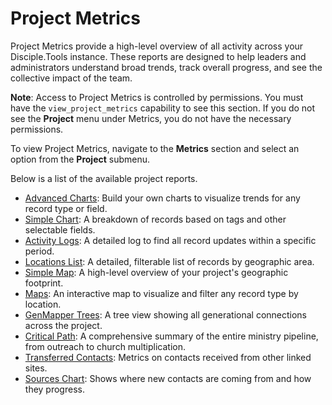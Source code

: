 # Project Metrics

Project Metrics provide a high-level overview of all activity across your Disciple.Tools instance. These reports are designed to help leaders and administrators understand broad trends, track overall progress, and see the collective impact of the team.

**Note**: Access to Project Metrics is controlled by permissions. You must have the `view_project_metrics` capability to see this section. If you do not see the **Project** menu under Metrics, you do not have the necessary permissions.

To view Project Metrics, navigate to the **Metrics** section and select an option from the **Project** submenu.

Below is a list of the available project reports.

- [Advanced Charts](./project/advanced-charts.md): Build your own charts to visualize trends for any record type or field.
- [Simple Chart](./project/simple-chart.md): A breakdown of records based on tags and other selectable fields.
- [Activity Logs](./project/activity-logs.md): A detailed log to find all record updates within a specific period.
- [Locations List](./project/locations-list.md): A detailed, filterable list of records by geographic area.
- [Simple Map](./project/simple-map.md): A high-level overview of your project's geographic footprint.
- [Maps](./project/maps.md): An interactive map to visualize and filter any record type by location.
- [GenMapper Trees](./project/genmapper-trees.md): A tree view showing all generational connections across the project. 
- [Critical Path](./access/critical-path.md): A comprehensive summary of the entire ministry pipeline, from outreach to church multiplication.
- [Transferred Contacts](./access/transferred-contacts.md): Metrics on contacts received from other linked sites.
- [Sources Chart](./access/sources-chart.md): Shows where new contacts are coming from and how they progress.